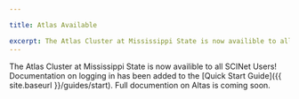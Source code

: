 ```yaml
---

title: Atlas Available

excerpt: The Atlas Cluster at Mississippi State is now availible to all SCINet Users!
---
```



The Atlas Cluster at Mississippi State is now availible to all SCINet Users!  Documentation on logging in has been added to the [Quick Start Guide]({{ site.baseurl }}/guides/start).  Full documention on Altas is coming soon.

